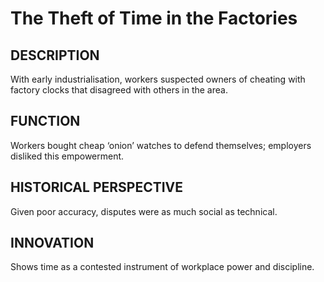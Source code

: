 # The Theft of Time in the Factories

## DESCRIPTION
With early industrialisation, workers suspected owners of cheating with factory clocks that disagreed with others in the area.

## FUNCTION
Workers bought cheap ‘onion’ watches to defend themselves; employers disliked this empowerment.

## HISTORICAL PERSPECTIVE
Given poor accuracy, disputes were as much social as technical.

## INNOVATION
Shows time as a contested instrument of workplace power and discipline.

